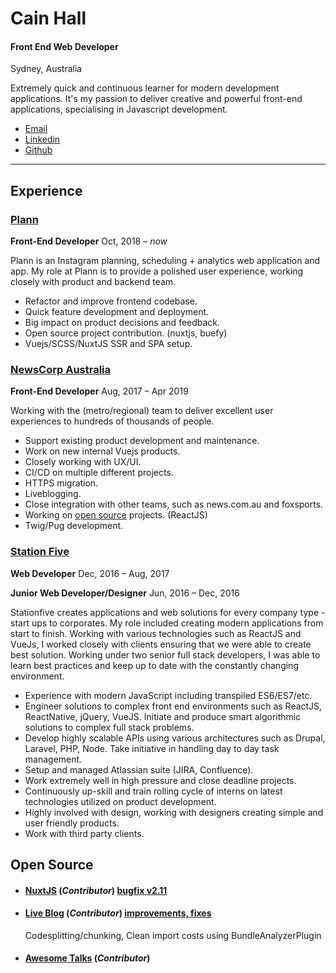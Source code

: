 

# Cain Hall

#### Front End Web Developer

Sydney, Australia

Extremely quick and continuous learner for modern development applications. It's my passion to deliver creative and powerful front-end applications, specialising in Javascript development.

* [Email](mailto:cainh8@gmail.com 'email')
* [Linkedin](https://linkedin.com/in/cainhall/ 'linkedin')
* [Github](https://github.com/cain 'github')

---

## Experience

### [Plann](https://www.plannthat.com)

**Front-End Developer**
Oct, 2018 – _now_

Plann is an Instagram planning, scheduling + analytics web application and app. My role at Plann is to provide a polished user experience, working closely with product and backend team.
* Refactor and improve frontend codebase.
* Quick feature development and deployment.
* Big impact on product decisions and feedback.
* Open source project contribution. (nuxtjs, buefy)
* Vuejs/SCSS/NuxtJS SSR and SPA setup.

### [NewsCorp Australia](https://www.newscorpaustralia.com)

**Front-End Developer**
Aug, 2017 – Apr 2019

Working with the (metro/regional) team to deliver excellent user experiences to hundreds of thousands of people.
* Support existing product development and maintenance.
* Work on new internal Vuejs products.
* Closely working with UX/UI.
* CI/CD on multiple different projects.
* HTTPS migration.
* Liveblogging.
* Close integration with other teams, such as news.com.au and foxsports.
* Working on [open source](https://github.com/Automattic/liveblog) projects. (ReactJS)
* Twig/Pug development.

### [Station Five](https://www.stationfive.com/)

**Web Developer**
Dec, 2016 – Aug, 2017

**Junior Web Developer/Designer**
Jun, 2016 – Dec, 2016

Stationfive creates applications and web solutions for every company type - start ups to corporates. My role included creating modern applications from start to finish. Working with various technologies such as ReactJS and VueJs, I worked closely with clients ensuring that we were able to create best solution. Working under two senior full stack developers, I was able to learn best practices and keep up to date with the constantly changing environment.

* Experience with modern JavaScript including transpiled ES6/ES7/etc.
* Engineer solutions to complex front end environments such as ReactJS, ReactNative, jQuery, VueJS.
Initiate and produce smart algorithmic solutions to complex full stack problems.
* Develop highly scalable APIs using various architectures such as Drupal, Laravel, PHP, Node.
Take initiative in handling day to day task management.
* Setup and managed Atlassian suite (JIRA, Confluence).
* Work extremely well in high pressure and close deadline projects.
* Continuously up-skill and train rolling cycle of interns on latest technologies utilized on product development.
* Highly involved with design, working with designers creating simple and user friendly products.
* Work with third party clients.


## Open Source

- #### [NuxtJS](https://github.com/nuxt/nuxt.js) (_Contributor_) [bugfix v2.11](https://github.com/nuxt/nuxt.js/releases/tag/v2.11.0)
- #### [Live Blog](https://github.com/Automattic/liveblog) (_Contributor_) [improvements, fixes](https://github.com/Automattic/liveblog/commits?author=cain)

     Codesplitting/chunking, Clean import costs using BundleAnalyzerPlugin
- #### [Awesome Talks](https://github.com/SaraVieira/awesome-talks) (_Contributor_)
